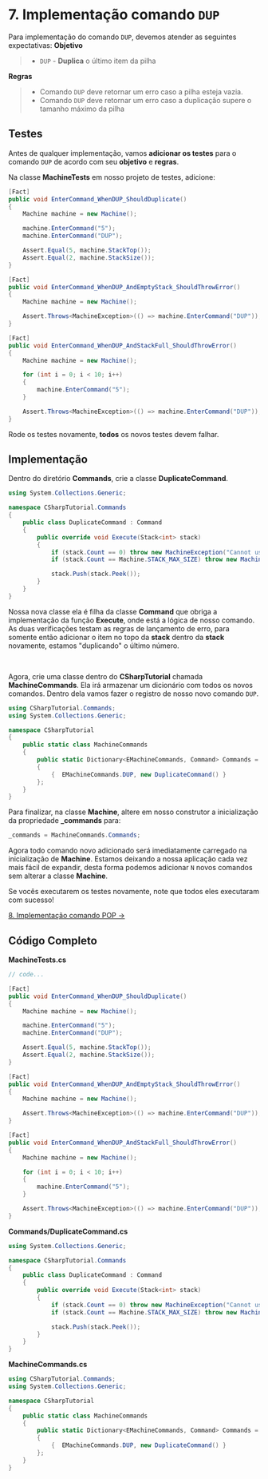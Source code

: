 # 7. Implementação comando `DUP`

Para implementação do comando `DUP`, devemos atender as seguintes expectativas:
**Objetivo**
> * `DUP` - **Duplica** o último item da pilha

**Regras**
> * Comando `DUP` deve retornar um erro caso a pilha esteja vazia.
> * Comando `DUP` deve retornar um erro caso a duplicação supere o tamanho máximo da pilha

## Testes

Antes de qualquer implementação, vamos **adicionar os testes** para o comando `DUP` de acordo com seu **objetivo** e **regras**.

Na classe **MachineTests** em nosso projeto de testes, adicione:
```C#
[Fact]
public void EnterCommand_WhenDUP_ShouldDuplicate()
{
    Machine machine = new Machine();

    machine.EnterCommand("5");
    machine.EnterCommand("DUP");

    Assert.Equal(5, machine.StackTop());
    Assert.Equal(2, machine.StackSize());
}

[Fact]
public void EnterCommand_WhenDUP_AndEmptyStack_ShouldThrowError()
{
    Machine machine = new Machine();

    Assert.Throws<MachineException>(() => machine.EnterCommand("DUP"));
}

[Fact]
public void EnterCommand_WhenDUP_AndStackFull_ShouldThrowError()
{
    Machine machine = new Machine();

    for (int i = 0; i < 10; i++)
    {
        machine.EnterCommand("5");
    }

    Assert.Throws<MachineException>(() => machine.EnterCommand("DUP"));
}
```

Rode os testes novamente, **todos** os novos testes devem falhar.

## Implementação

Dentro do diretório **Commands**, crie a classe **DuplicateCommand**.
```C#
using System.Collections.Generic;

namespace CSharpTutorial.Commands
{
    public class DuplicateCommand : Command
    {
        public override void Execute(Stack<int> stack)
        {
            if (stack.Count == 0) throw new MachineException("Cannot use 'DUP' in empty stack");
            if (stack.Count == Machine.STACK_MAX_SIZE) throw new MachineException("Cannot use 'DUP' when stack is full");

            stack.Push(stack.Peek());
        }
    }
}
```
Nossa nova classe ela é filha da classe **Command** que obriga a implementação da função **Execute**, onde está a lógica 
de nosso comando. As duas verificações testam as regras de lançamento de erro, para somente então adicionar o item no 
topo da **stack** dentro da **stack** novamente, estamos "duplicando" o último número.

<br/>

Agora, crie uma classe dentro do **CSharpTutorial** chamada **MachineCommands**. Ela irá armazenar um dicionário com todos
os novos comandos.
Dentro dela vamos fazer o registro de nosso novo comando `DUP`.
```C#
using CSharpTutorial.Commands;
using System.Collections.Generic;

namespace CSharpTutorial
{
    public static class MachineCommands
    {
        public static Dictionary<EMachineCommands, Command> Commands = new Dictionary<EMachineCommands, Command>()
        {
            {  EMachineCommands.DUP, new DuplicateCommand() }
        };
    }
}
```

Para finalizar, na classe **Machine**, altere em nosso construtor a inicialização da propriedade **_commands** para:
```C#
_commands = MachineCommands.Commands;
```
Agora todo comando novo adicionado será imediatamente carregado na inicialização de **Machine**. Estamos deixando a nossa aplicação
cada vez mais fácil de expandir, desta forma podemos adicionar `N` novos comandos sem alterar a classe **Machine**.

Se vocês executarem os testes novamente, note que todos eles executaram com sucesso!

[8. Implementação comando POP &rarr;](https://github.com/Go-Horse-Coding/csharp-tutorial/blob/master/modules/tutorial/8.pop-command.md)

## Código Completo

**MachineTests.cs**
```C#
// code...

[Fact]
public void EnterCommand_WhenDUP_ShouldDuplicate()
{
    Machine machine = new Machine();

    machine.EnterCommand("5");
    machine.EnterCommand("DUP");

    Assert.Equal(5, machine.StackTop());
    Assert.Equal(2, machine.StackSize());
}

[Fact]
public void EnterCommand_WhenDUP_AndEmptyStack_ShouldThrowError()
{
    Machine machine = new Machine();

    Assert.Throws<MachineException>(() => machine.EnterCommand("DUP"));
}

[Fact]
public void EnterCommand_WhenDUP_AndStackFull_ShouldThrowError()
{
    Machine machine = new Machine();

    for (int i = 0; i < 10; i++)
    {
        machine.EnterCommand("5");
    }

    Assert.Throws<MachineException>(() => machine.EnterCommand("DUP"));
}
```

**Commands/DuplicateCommand.cs**
```C#
using System.Collections.Generic;

namespace CSharpTutorial.Commands
{
    public class DuplicateCommand : Command
    {
        public override void Execute(Stack<int> stack)
        {
            if (stack.Count == 0) throw new MachineException("Cannot use 'DUP' in empty stack");
            if (stack.Count == Machine.STACK_MAX_SIZE) throw new MachineException("Cannot use 'DUP' when stack is full");

            stack.Push(stack.Peek());
        }
    }
}
```

**MachineCommands.cs**
```C#
using CSharpTutorial.Commands;
using System.Collections.Generic;

namespace CSharpTutorial
{
    public static class MachineCommands
    {
        public static Dictionary<EMachineCommands, Command> Commands = new Dictionary<EMachineCommands, Command>()
        {
            {  EMachineCommands.DUP, new DuplicateCommand() }
        };
    }
}
```
